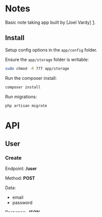 # Notes

Basic note taking app built by [Joel Vardy] [1].

## Install

Setup config options in the `app/config` folder.

Ensure the `app/storage` folder is writable:

```bash
sudo chmod -R 777 app/storage
```

Run the composer install:

```bash
composer install
```

Run migrations:

```bash
php artisan migrate
```

# API

## User

### Create

Endpoint: **/user**

Method: **POST**

Data:

 * email
 * password

Response: **JSON**

 * Status

### Read

Endpoint: **/user/{ID}**

Method: **GET**

Response: **JSON**

 * email
 * created_at
 * updated_at

### Update

Endpoint: **/user/{ID}**

Method: **PUT**

Data:

 * password

Response: **JSON**

 * Status

### Delete

Endpoint: **/user/{ID}**

Method: **DELETE**

Response: **JSON**

 * Status

  [1]: http://joelvardy.com/